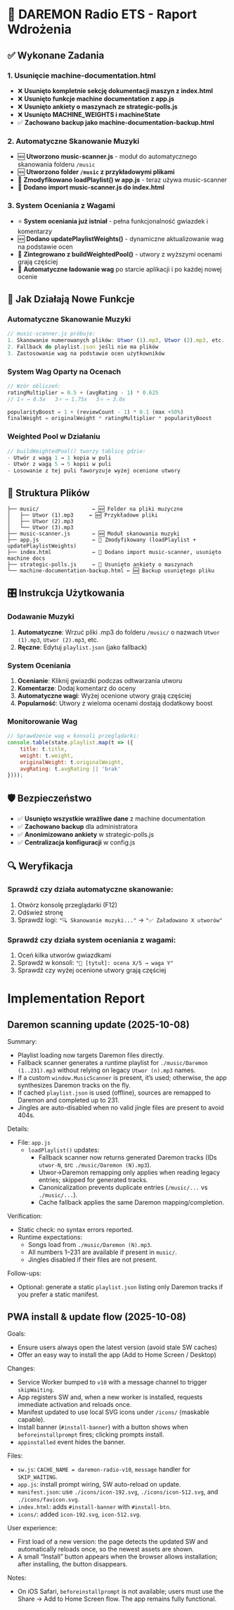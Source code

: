 # 🎵 DAREMON Radio ETS - Raport Wdrożenia

## ✅ Wykonane Zadania

### 1. Usunięcie machine-documentation.html
- ❌ **Usunięto kompletnie sekcję dokumentacji maszyn z index.html**
- ❌ **Usunięto funkcje machine documentation z app.js**
- ❌ **Usunięto ankiety o maszynach ze strategic-polls.js**
- ❌ **Usunięto MACHINE_WEIGHTS i machineState**
- ✅ **Zachowano backup jako machine-documentation-backup.html**

### 2. Automatyczne Skanowanie Muzyki
- 🆕 **Utworzono music-scanner.js** - moduł do automatycznego skanowania folderu `/music`
- 🆕 **Utworzono folder `/music` z przykładowymi plikami**
- 🔄 **Zmodyfikowano loadPlaylist() w app.js** - teraz używa music-scanner
- 🔄 **Dodano import music-scanner.js do index.html**

### 3. System Oceniania z Wagami
- ⭐ **System oceniania już istniał** - pełna funkcjonalność gwiazdek i komentarzy
- 🆕 **Dodano updatePlaylistWeights()** - dynamiczne aktualizowanie wag na podstawie ocen
- 🔄 **Zintegrowano z buildWeightedPool()** - utwory z wyższymi ocenami grają częściej
- 🔄 **Automatyczne ładowanie wag** po starcie aplikacji i po każdej nowej ocenie

## 🎯 Jak Działają Nowe Funkcje

### Automatyczne Skanowanie Muzyki
```javascript
// music-scanner.js próbuje:
1. Skanowanie numerowanych plików: Utwor (1).mp3, Utwor (2).mp3, etc.
2. Fallback do playlist.json jeśli nie ma plików
3. Zastosowanie wag na podstawie ocen użytkowników
```

### System Wag Oparty na Ocenach
```javascript
// Wzór obliczeń:
ratingMultiplier = 0.5 + (avgRating - 1) * 0.625
// 1⭐ → 0.5x   3⭐ → 1.75x   5⭐ → 3.0x

popularityBoost = 1 + (reviewCount - 1) * 0.1 (max +50%)
finalWeight = originalWeight * ratingMultiplier * popularityBoost
```

### Weighted Pool w Działaniu
```javascript
// buildWeightedPool() tworzy tablicę gdzie:
- Utwór z wagą 1 → 1 kopia w puli
- Utwór z wagą 5 → 5 kopii w puli
- Losowanie z tej puli faworyzuje wyżej ocenione utwory
```

## 🔧 Struktura Plików

```
├── music/                 ← 🆕 Folder na pliki muzyczne
│   ├── Utwor (1).mp3     ← 🆕 Przykładowe pliki
│   ├── Utwor (2).mp3
│   └── Utwor (3).mp3
├── music-scanner.js       ← 🆕 Moduł skanowania muzyki
├── app.js                 ← 🔄 Zmodyfikowany (loadPlaylist + updatePlaylistWeights)
├── index.html             ← 🔄 Dodano import music-scanner, usunięto machine docs
├── strategic-polls.js     ← 🔄 Usunięto ankiety o maszynach
└── machine-documentation-backup.html ← 🆕 Backup usuniętego pliku
```

## 🎛️ Instrukcja Użytkowania

### Dodawanie Muzyki
1. **Automatyczne**: Wrzuć pliki .mp3 do folderu `/music/` o nazwach `Utwor (1).mp3`, `Utwor (2).mp3`, etc.
2. **Ręczne**: Edytuj `playlist.json` (jako fallback)

### System Oceniania
1. **Ocenianie**: Kliknij gwiazdki podczas odtwarzania utworu
2. **Komentarze**: Dodaj komentarz do oceny
3. **Automatyczne wagi**: Wyżej ocenione utwory grają częściej
4. **Popularność**: Utwory z wieloma ocenami dostają dodatkowy boost

### Monitorowanie Wag
```javascript
// Sprawdzenie wag w konsoli przeglądarki:
console.table(state.playlist.map(t => ({
    title: t.title,
    weight: t.weight,
    originalWeight: t.originalWeight,
    avgRating: t.avgRating || 'brak'
})));
```

## 🛡️ Bezpieczeństwo

- ✅ **Usunięto wszystkie wrażliwe dane** z machine documentation
- ✅ **Zachowano backup** dla administratora
- ✅ **Anonimizowano ankiety** w strategic-polls.js
- ✅ **Centralizacja konfiguracji** w config.js

## 🔍 Weryfikacja

### Sprawdź czy działa automatyczne skanowanie:
1. Otwórz konsolę przeglądarki (F12)
2. Odśwież stronę
3. Sprawdź logi: `"🔍 Skanowanie muzyki..."` → `"✅ Załadowano X utworów"`

### Sprawdź czy działa system oceniania z wagami:
1. Oceń kilka utworów gwiazdkami
2. Sprawdź w konsoli: `"🎵 [tytuł]: ocena X/5 → waga Y"`
3. Sprawdź czy wyżej ocenione utwory grają częściej

# Implementation Report

## Daremon scanning update (2025-10-08)

Summary:

- Playlist loading now targets Daremon files directly.
- Fallback scanner generates a runtime playlist for `./music/Daremon (1..231).mp3` without relying on legacy `Utwor (n).mp3` names.
- If a custom `window.MusicScanner` is present, it’s used; otherwise, the app synthesizes Daremon tracks on the fly.
- If cached `playlist.json` is used (offline), sources are remapped to Daremon and completed up to 231.
- Jingles are auto-disabled when no valid jingle files are present to avoid 404s.

Details:

- File: `app.js`
  - `loadPlaylist()` updates:
    - Fallback scanner now returns generated Daremon tracks (IDs `utwor-N`, src `./music/Daremon (N).mp3`).
    - Utwor→Daremon remapping only applies when reading legacy entries; skipped for generated tracks.
    - Canonicalization prevents duplicate entries (`/music/...` vs `./music/...`).
    - Cache fallback applies the same Daremon mapping/completion.

Verification:

- Static check: no syntax errors reported.
- Runtime expectations:
  - Songs load from `./music/Daremon (N).mp3`.
  - All numbers 1–231 are available if present in `music/`.
  - Jingles disabled if their files are not present.

Follow-ups:

- Optional: generate a static `playlist.json` listing only Daremon tracks if you prefer a static manifest.

## PWA install & update flow (2025-10-08)

Goals:

- Ensure users always open the latest version (avoid stale SW caches)
- Offer an easy way to install the app (Add to Home Screen / Desktop)

Changes:

- Service Worker bumped to `v10` with a message channel to trigger `skipWaiting`.
- App registers SW and, when a new worker is installed, requests immediate activation and reloads once.
- Manifest updated to use local SVG icons under `/icons/` (maskable capable).
- Install banner (`#install-banner`) with a button shows when `beforeinstallprompt` fires; clicking prompts install.
- `appinstalled` event hides the banner.

Files:

- `sw.js`: `CACHE_NAME = daremon-radio-v10`, `message` handler for `SKIP_WAITING`.
- `app.js`: install prompt wiring, SW auto-reload on update.
- `manifest.json`: use `./icons/icon-192.svg`, `./icons/icon-512.svg`, and `./icons/favicon.svg`.
- `index.html`: adds `#install-banner` with `#install-btn`.
- `icons/`: added `icon-192.svg`, `icon-512.svg`.

User experience:

- First load of a new version: the page detects the updated SW and automatically reloads once, so the newest assets are shown.
- A small “Install” button appears when the browser allows installation; after installing, the button disappears.

Notes:

- On iOS Safari, `beforeinstallprompt` is not available; users must use the Share → Add to Home Screen flow. The app remains fully functional.
